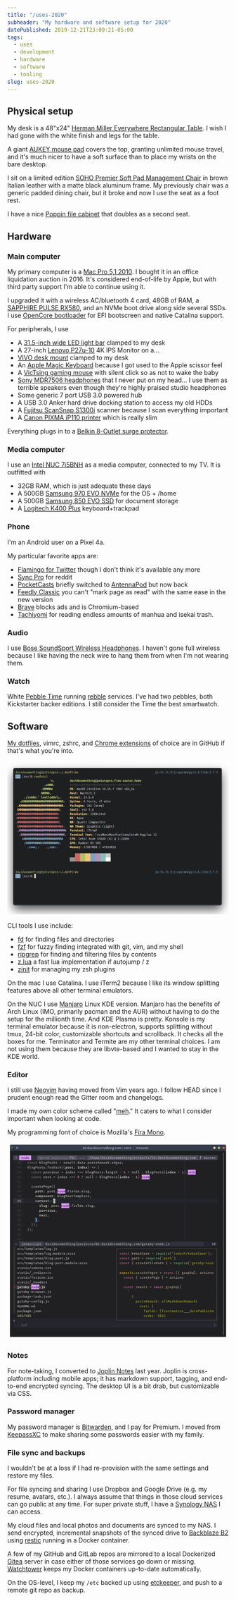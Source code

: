 ```yaml
---
title: "/uses-2020"
subheader: "My hardware and software setup for 2020"
datePublished: 2019-12-21T23:09:21-05:00
tags:
  - uses
  - development
  - hardware
  - software
  - tooling
slug: uses-2020
---
```


## Physical setup

My desk is a 48"x24" [Herman Miller Everywhere Rectangular Table]. I wish
I had gone with the white finish and legs for the table.

A giant [AUKEY mouse pad] covers the top, granting unlimited mouse travel, and
it's much nicer to have a soft surface than to place my wrists on the bare
desktop.

I sit on a limited edition [SOHO Premier Soft Pad Management Chair] in brown
Italian leather with a matte black aluminum frame. My previously chair was
a generic padded dining chair, but it broke and now I use the seat as a foot
rest.

I have a nice [Poppin file cabinet] that doubles as a second seat.

## Hardware

### Main computer

My primary computer is a [Mac Pro 5,1 2010]. I bought it in an office
liquidation auction in 2016. It's considered end-of-life by Apple, but with
third party support I'm able to continue using it.

I upgraded it with a wireless AC/bluetooth 4 card, 48GB of RAM, a [SAPPHIRE
PULSE RX580], and an NVMe boot drive along side several SSDs. I use [OpenCore
bootloader] for EFI bootscreen and native Catalina support.

For peripherals, I use

- A [31.5-inch wide LED light bar] clamped to my desk
- A 27-inch [Lenovo P27u-10] 4K IPS Monitor on a...
- [VIVO desk mount] clamped to my desk
- An [Apple Magic Keyboard] because I got used to the Apple scissor feel
- A [VicTsing gaming mouse] with silent click so as not to wake the baby
- [Sony MDR7506 headphones] that I never put on my head... I use them as
  terrible speakers even though they're highly praised studio headphones
- Some generic 7 port USB 3.0 powered hub
- A USB 3.0 Anker hard drive docking station to access my old HDDs
- A [Fujitsu ScanSnap S1300i] scanner because I scan everything important
- A [Canon PIXMA iP110 printer] which is really slim

Everything plugs in to a [Belkin 8-Outlet surge protector].

### Media computer

I use an [Intel NUC 7i5BNH] as a media computer, connected to my TV. It is
outfitted with

- 32GB RAM, which is just adequate these days
- A 500GB [Samsung 970 EVO NVMe] for the OS + /home
- A 500GB [Samsung 850 EVO SSD] for document storage
- A [Logitech K400 Plus] keyboard+trackpad

### Phone

I'm an Android user on a Pixel 4a.

My particular favorite apps are:

- [Flamingo for Twitter] though I don't think it's available any more
- [Sync Pro] for reddit
- [PocketCasts] briefly switched to [AntennaPod] but now back
- [Feedly Classic] you can't "mark page as read" with the same ease in the new
  version
- [Brave] blocks ads and is Chromium-based
- [Tachiyomi] for reading endless amounts of manhua and isekai trash.

### Audio

I use [Bose SoundSport Wireless Headphones]. I haven't gone full wireless
because I like having the neck wire to hang them from when I'm not wearing
them.

### Watch

White [Pebble Time] running [rebble] services. I've had two pebbles, both
Kickstarter backer editions. I still consider the Time the best smartwatch.

## Software

[My dotfiles], vimrc, zshrc, and [Chrome extensions] of choice are in GitHub
if that's what you're into.

![My terminal](./assets/terminal-potatopro.png "My Terminal")

CLI tools I use include:

- [fd] for finding files and directories
- [fzf] for fuzzy finding integrated with git, vim, and my shell
- [ripgrep] for finding and filtering files by contents
- [z.lua] a fast lua implementation if autojump / z
- [zinit] for managing my zsh plugins

On the mac I use Catalina. I use iTerm2 because I like its window splitting
features above all other terminal emulators.

On the NUC I use [Manjaro] Linux KDE version. Manjaro has the benefits of Arch
Linux (IMO, primarily pacman and the AUR) without having to do the setup for
the millionth time. And KDE Plasma is pretty. Konsole is my terminal emulator
because it is non-electron, supports splitting without tmux, 24-bit color,
customizable shortcuts and scrollback. It checks all the boxes for me.
Terminator and Termite are my other terminal choices. I am not using them
because they are libvte-based and I wanted to stay in the KDE world.

### Editor

I still use [Neovim] having moved from Vim years ago. I follow HEAD since
I prudent enough read the Gitter room and changelogs.

I made my own color scheme called "[meh]." It caters to what I consider
important when looking at code.

My programming font of choice is Mozilla's [Fira Mono].

![Neovim in Konsole](./assets/vim-potatonuc.png "Neovim in Konsole")

### Notes

For note-taking, I converted to [Joplin Notes] last year. Joplin is
cross-platform including mobile apps; it has markdown support, tagging, and
end-to-end encrypted syncing. The desktop UI is a bit drab, but customizable
via CSS.

### Password manager

My password manager is [Bitwarden], and I pay for Premium. I moved from
[KeepassXC] to make sharing some passwords easier with my family.

### File sync and backups

I wouldn't be at a loss if I had re-provision with the same settings
and restore my files.

For file syncing and sharing I use Dropbox and Google Drive (e.g. my resume,
avatars, etc.). I always assume that things in those cloud services can go
public at any time. For super private stuff, I have a [Synology NAS] I can
access.

My cloud files and local photos and documents are synced to my NAS. I send
encrypted, incremental snapshots of the synced drive to [Backblaze B2] using
[restic] running in a Docker container.

A few of my GitHub and GitLab repos are mirrored to a local Dockerized [Gitea]
server in case either of those services go down or missing. [Watchtower] keeps
my Docker containers up-to-date automatically.

On the OS-level, I keep my `/etc` backed up using [etckeeper], and push to
a remote git repo as backup.

[31.5-inch wide LED light bar]: https://www.amazon.com/gp/product/B083XJLWND
[Intel NUC 7i5BNH]: https://www.intel.com/content/www/us/en/products/boards-kits/nuc/kits/nuc7i5bnh.html
[Lenovo P27u-10]: https://www.lenovo.com/us/en/accessories-and-monitors/monitors/professional/p27u-10-a16270up0-27-inch-monitor-hdmi-cd/p/61CBGAR1US
[VIVO desk mount]: https://www.amazon.com/gp/product/B00B21TLQU
[Samsung 970 EVO NVMe]: https://www.amazon.com/Samsung-970-EVO-500GB-MZ-V7E500BW/dp/B07BN4NJ2J
[Samsung 850 EVO SSD]: https://www.amazon.com/Samsung-2-5-Inch-Internal-MZ-75E500B-EU/dp/B00P73B1E4
[Fujitsu ScanSnap S1300i]: https://www.amazon.com/Fujitsu-ScanSnap-Portable-Document-Scanner/dp/B008HBFADQ
[Canon PIXMA iP110 printer]: https://www.usa.canon.com/internet/portal/us/home/products/details/printers/inkjet-single-function/ip-series/ip110
[Apple Magic Keyboard]: https://www.amazon.com/gp/product/B016QO64FI
[VicTsing gaming mouse]: https://www.amazon.com/gp/product/B075M3YY18
[Sony MDR7506 headphones]: https://www.amazon.com/gp/product/B000AJIF4E
[Bose SoundSport Wireless Headphones]: https://www.amazon.com/Bose-SoundSport-Wireless-Headphones-Black/dp/B01LZI7KQB
[AUKEY mouse pad]: https://www.amazon.com/gp/product/B00QM9KL5M
[Belkin 8-Outlet surge protector]: https://www.amazon.com/gp/product/B000HPV3RW
[Herman Miller Everywhere Rectangular Table]: https://store.hermanmiller.com/office/conference-tables/everywhere-rectangular-table/3383.html
[Manjaro]: https://manjaro.org/
[My dotfiles]: https://github.com/davidosomething/dotfiles
[Chrome extensions]: https://github.com/davidosomething/dotfiles/blob/dev/chromium/extensions.md
[meh]: https://github.com/davidosomething/vim-colors-meh
[Joplin Notes]: https://joplinapp.org/
[Bitwarden]: https://bitwarden.com/
[KeepassXC]: https://keepassxc.org/
[Fira Mono]: https://mozilla.github.io/Fira/
[restic]: https://restic.net/
[etckeeper]: https://joeyh.name/code/etckeeper/
[Poppin file cabinet]: https://www.poppin.com/White-%2B-Light-Gray-Mini-Stow-2-Drawer-File-Cabinet%2C-Rolling-104771+%3A+104732.html
[Neovim]: https://neovim.io
[Nova Launcher Prime]: https://play.google.com/store/apps/details?id=com.teslacoilsw.launcher.prime&hl=en_US
[Flamingo for Twitter]: https://play.google.com/store/apps/details?id=com.samruston.twitter
[Sync Pro]: https://play.google.com/store/apps/details?id=com.laurencedawson.reddit_sync.pro
[KDE Connect]: https://play.google.com/store/apps/details?id=org.kde.kdeconnect_tp
[AntennaPod]: https://play.google.com/store/apps/details?id=de.danoeh.antennapod
[PocketCasts]: https://play.google.com/store/apps/details?id=au.com.shiftyjelly.pocketcasts&hl=en_US
[Feedly Classic]: https://play.google.com/store/apps/details?id=com.devhd.feedly.classic
[Amazon Moto X4]: https://www.amazon.com/Moto-4th-Generation-hands-free-Exclusive/dp/B077YNYFPD
[rebble]: http://rebble.io/
[fzf]: https://github.com/junegunn/fzf
[fd]: https://github.com/sharkdp/fd
[ripgrep]: https://github.com/BurntSushi/ripgrep
[z.lua]: https://github.com/skywind3000/z.lua
[zinit]: https://github.com/zdharma/zinit
[Backblaze B2]: https://www.backblaze.com/
[Synology NAS]: https://www.synology.com/
[Gitea]: https://gitea.io/
[Watchtower]: https://containrrr.github.io/watchtower/
[Pebble Time]: https://www.kickstarter.com/projects/getpebble/pebble-time-awesome-smartwatch-no-compromises
[Brave]: https://play.google.com/store/apps/details?id=com.brave.browser
[Mac Pro 5,1 2010]: https://forums.macrumors.com/forums/mac-pro.1/
[SAPPHIRE PULSE RX580]: https://www.sapphiretech.com/en/consumer/pulse-rx-580-8g-g5
[OpenCore bootloader]: https://github.com/acidanthera/OpenCorePkg
[Logitech K400 Plus]: https://www.logitech.com/en-us/product/wireless-touch-keyboard-k400-plus
[Tachiyomi]: https://tachiyomi.org/
[SOHO Premier Soft Pad Management Chair]: https://www.lauradavidsondirect.com/products/soho-premier-soft-pad-management-chair-brown-leather-black-frame-limited-edition
